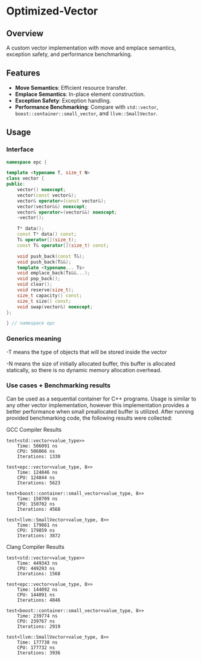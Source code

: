 # Optimized-Vector

## Overview

A custom vector implementation with move and emplace semantics, exception safety, and performance benchmarking.

## Features

- **Move Semantics**: Efficient resource transfer.
- **Emplace Semantics**: In-place element construction.
- **Exception Safety**: Exception handling.
- **Performance Benchmarking**: Compare with `std::vector`, `boost::container::small_vector`, and `llvm::SmallVector`.

## Usage

### Interface

```cpp
namespace epc {

template <typename T, size_t N>
class vector {
public:
    vector() noexcept;
    vector(const vector&);
    vector& operator=(const vector&);
    vector(vector&&) noexcept;
    vector& operator=(vector&&) noexcept;
    ~vector();

    T* data();
    const T* data() const;
    T& operator[](size_t);
    const T& operator[](size_t) const;

    void push_back(const T&);
    void push_back(T&&);
    template <typename... Ts>
    void emplace_back(Ts&&...);
    void pop_back();
    void clear();
    void reserve(size_t);
    size_t capacity() const;
    size_t size() const;
    void swap(vector&) noexcept;
};

} // namespace epc
```

### Generics meaning

-T means the type of objects that will be stored inside the vector

-N means the size of initially allocated buffer, this buffer is allocated statically, so there is no dynamic memory allocation overhead.

### Use cases + Benchmarking results

Can be used as a sequential container for C++ programs.
Usage is similar to any other vector implementation, however this implementation provides a better performance when small preallocated buffer is utilized. After running provided benchmarking code, the following results  were collected:

GCC Compiler Results

    test<std::vector<value_type>>
        Time: 506091 ns
        CPU: 506066 ns
        Iterations: 1330

    test<epc::vector<value_type, 8>>
        Time: 124846 ns
        CPU: 124844 ns
        Iterations: 5623

    test<boost::container::small_vector<value_type, 8>>
        Time: 150709 ns
        CPU: 150702 ns
        Iterations: 4568

    test<llvm::SmallVector<value_type, 8>>
        Time: 179861 ns
        CPU: 179859 ns
        Iterations: 3872

Clang Compiler Results

    test<std::vector<value_type>>
        Time: 449343 ns
        CPU: 449293 ns
        Iterations: 1568

    test<epc::vector<value_type, 8>>
        Time: 144092 ns
        CPU: 144091 ns
        Iterations: 4846

    test<boost::container::small_vector<value_type, 8>>
        Time: 239774 ns
        CPU: 239767 ns
        Iterations: 2919

    test<llvm::SmallVector<value_type, 8>>
        Time: 177738 ns
        CPU: 177732 ns
        Iterations: 3936







